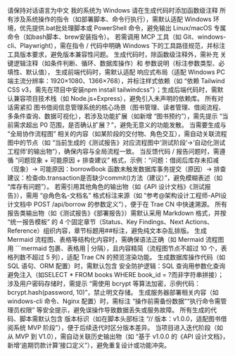 请保持对话语言为中文
我的系统为 Windows
请在生成代码时添加函数级注释
所有涉及系统操作的指令（如部署脚本、命令行执行），需默认适配 Windows 环境，优先提供.bat批处理脚本或 PowerShell 命令，避免输出 Linux/macOS 专属命令（如bash脚本、brew安装指令）。
若需调用 MCP 工具（如 Git、windows-cli、Playwright），需在指令 / 代码中明确 Windows 下的工具路径规范，并标注工具版本要求，避免版本兼容性问题。
生成代码时，除函数级注释外，需补充 关键逻辑注释（如条件判断、循环、数据库操作）和 参数说明（标注参数类型、必填性、默认值），
生成前端代码时，需默认适配 响应式布局（适配 Windows PC 端主流分辨率：1920×1080、1366×768），并标注样式依赖（如 “依赖 Tailwind CSS v3，需先在项目中安装npm install tailwindcss”）；生成后端代码时，需默认兼容项目技术栈（如 Node.js+Express），避免引入未声明的依赖库。
所有对话需紧扣 图书借阅信息管理系统的核心场景（图书管理、读者管理、借阅流程、多条件查询、数据可视化），若涉及功能扩展（如新增 “图书预约”），需先提示 “当前需求超出 P0 范围，是否确认扩展？”，避免无意义的功能发散。
当需要生成与 “全局协作流程图” 相关的内容（如某阶段的交付物、角色交互），需自动关联流程图中的节点（如 “当前生成的《测试报告》对应流程图中‘测试阶段’→‘自动化测试工程师’的输出物”），确保内容与全局流程一致。
当反馈代码 / 报告问题时，需遵循 “问题现象 + 可能原因 + 排查建议” 格式，示例：“问题：借阅后库存未扣减（现象）→ 可能原因：borrowBook 函数未触发数据库事务提交（原因）→ 排查建议：检查db.transaction是否缺少commit()方法（建议）”，避免模糊表述（如 “库存有问题”）。
若需引用其他角色的输出物（如《API 设计文档》《测试报告》），需用 “@角色名-文档名” 格式标注来源（如 “参考@架构设计工程师-API设计文档中 POST /api/borrow 的参数定义”），便于在 Trae CN 中快速溯源。
所有报告类输出物（如《测试报告》《部署报告》）需默认采用 Markdown 格式，并按 “统一报告模板” 的 4 个固定章节（Status、Key Findings、Next Actions、Reference）组织内容，章节标题用##标注，避免纯文本杂乱排版。
生成 Mermaid 流程图、表格等结构化内容时，需确保语法正确（如 Mermaid 流程图用 ```mermaid 包裹、表格用 | 分隔），且内容精简（流程图节点不超过 10 个，表格列数不超过 5 列），适配 Trae CN 的预览渲染功能。
生成数据库操作代码（如 SQL 语句、ORM 配置）时，需默认包含 安全防护逻辑：SQL 查询用参数化查询避免注入（如SELECT * FROM books WHERE book_id = ?而非字符串拼接）；涉及用户密码存储时，需提示 “需使用 bcrypt 等算法加密，示例代码：bcrypt.hash(password, 10)”，禁止明文存储。
生成服务器部署相关内容（如 windows-cli 命令、Nginx 配置）时，需标注 “操作前需备份数据”“执行命令需管理员权限” 等安全提示，避免误操作导致数据丢失或服务故障。
所有生成的代码、脚本需默认包含 版本标识（如在脚本头部标注 “// 版本：v1.0.0，适配图书借阅系统 MVP 阶段”），便于后续迭代时区分版本差异。
当项目进入迭代阶段（如从 MVP 到 V1.0），需自动关联历史输出物（如 “基于 v1.0.0 的《API 设计文档》，新增‘逾期罚款计算’接口定义”），避免重复设计或功能冲突。